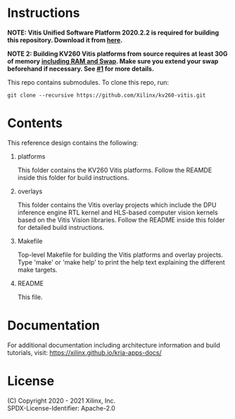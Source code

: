 # Instructions


**NOTE: Vitis Unified Software Platform 2020.2.2 is required for building this repository. Download it from [here](https://www.xilinx.com/support/download/index.html/content/xilinx/en/downloadNav/vitis/2020-2.html).**

**NOTE 2: Building KV260 Vitis platforms from source requires at least 30G of memory <ins>including RAM and Swap</ins>. Make sure you extend your swap beforehand if necessary. See [#1](https://github.com/Xilinx/kv260-vitis/issues/1) for more details.**


This repo contains submodules. To clone this repo, run:
```
git clone --recursive https://github.com/Xilinx/kv260-vitis.git
```

# Contents

This reference design contains the following:

1. platforms

   This folder contains the KV260 Vitis platforms. Follow the REAMDE inside this
   folder for build instructions.

2. overlays

   This folder contains the Vitis overlay projects which include the DPU
   inference engine RTL kernel and HLS-based computer vision kernels based on
   the Vitis Vision libraries. Follow the README inside this folder for detailed
   build instructions.

3. Makefile

   Top-level Makefile for building the Vitis platforms and overlay projects.
   Type 'make' or 'make help' to print the help text explaining the different
   make targets.

4. README

   This file.

# Documentation

For additional documentation including architecture information and build
tutorials, visit: https://xilinx.github.io/kria-apps-docs/

# License

(C) Copyright 2020 - 2021 Xilinx, Inc.\
SPDX-License-Identifier: Apache-2.0
